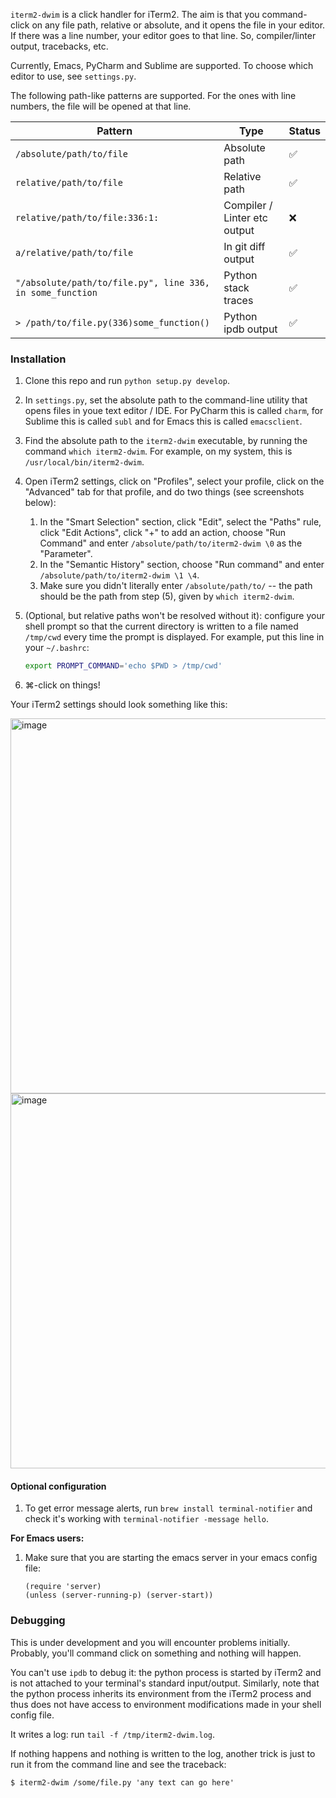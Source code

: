 `iterm2-dwim` is a click handler for iTerm2.
The aim is that you command-click on any file path, relative or absolute, and it opens the file in your editor.
If there was a line number, your editor goes to that line.
So, compiler/linter output, tracebacks, etc.

Currently, Emacs, PyCharm and Sublime are supported. To choose which editor to use, see `settings.py`.

The following path-like patterns are supported. For the ones with line numbers, the file will be opened at that line.

| Pattern                                                   | Type                         | Status |
|-----------------------------------------------------------|------------------------------|--------|
| `/absolute/path/to/file`                                  | Absolute path                | ✅     |
| `relative/path/to/file`                                   | Relative path                | ✅     |
| `relative/path/to/file:336:1:`                            | Compiler / Linter etc output | ❌     |
| `a/relative/path/to/file`                                 | In git diff output           | ✅     |
| `"/absolute/path/to/file.py", line 336, in some_function` | Python stack traces          | ✅     |
| `> /path/to/file.py(336)some_function()`                  | Python ipdb output           | ✅     |


### Installation

1. Clone this repo and run `python setup.py develop`.

1. In `settings.py`, set the absolute path to the command-line utility that opens files in youe text editor / IDE.
   For PyCharm this is called `charm`, for Sublime this is called `subl` and for Emacs this is called `emacsclient`.

1. Find the absolute path to the `iterm2-dwim` executable, by running the command `which iterm2-dwim`. For example, on my system, this is `/usr/local/bin/iterm2-dwim`.

1. Open iTerm2 settings, click on "Profiles", select your profile, click on the "Advanced" tab for that profile, and do two things (see screenshots below):
   1. In the "Smart Selection" section, click "Edit", select the "Paths" rule, click "Edit Actions", click "+" to add an action, choose "Run Command" and enter `/absolute/path/to/iterm2-dwim \0` as the "Parameter".
   1. In the "Semantic History" section, choose "Run command" and enter `/absolute/path/to/iterm2-dwim \1 \4`.
   1. Make sure you didn't literally enter `/absolute/path/to/` -- the path should be the path from step (5), given by `which iterm2-dwim`.

1. (Optional, but relative paths won't be resolved without it): configure your shell prompt so that the current directory is written to a file named `/tmp/cwd` every time the prompt is displayed.
    For example, put this line in your `~/.bashrc`:
    ```sh
    export PROMPT_COMMAND='echo $PWD > /tmp/cwd'
    ```

1. ⌘-click on things!

Your iTerm2 settings should look something like this:


<img width=600px src="https://user-images.githubusercontent.com/52205/29363274-9e49ba80-828f-11e7-8c80-8790c53ed031.png" alt="image" />

<img width=600px src="https://user-images.githubusercontent.com/52205/30776799-cf9875a0-a061-11e7-811d-27a1a49c5e46.png" alt="image" />


#### Optional configuration

1. To get error message alerts, run `brew install terminal-notifier` and check it's working with `terminal-notifier -message hello`.

**For Emacs users:**
1. Make sure that you are starting the emacs server in your emacs config file:
    ```elisp
    (require 'server)
    (unless (server-running-p) (server-start))
    ```

### Debugging

This is under development and you will encounter problems initially.
Probably, you'll command click on something and nothing will happen.

You can't use `ipdb` to debug it: the python process is started by iTerm2 and is not attached to your terminal's standard input/output.
Similarly, note that the python process inherits its environment from the iTerm2 process and thus does not have access to environment modifications made in your shell config file.

It writes a log: run `tail -f /tmp/iterm2-dwim.log`.

If nothing happens and nothing is written to the log, another trick is just to run it from the command line and see the traceback:

```
$ iterm2-dwim /some/file.py 'any text can go here'
```
